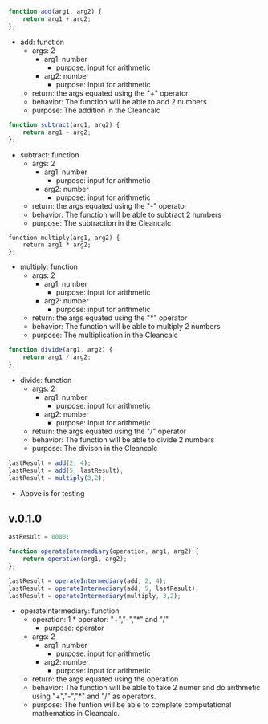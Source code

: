 
```javascript
function add(arg1, arg2) {
	return arg1 + arg2;
};
```
*   add: function
    *   args: 2 
        *   arg1: number 
            *   purpose: input for arithmetic 
        *   arg2: number 
            *   purpose: input for arithmetic
    *   return: the args equated using the "+" operator
    *   behavior:  The function will be able to add 2 numbers
    *   purpose:  The addition in the Cleancalc

```javascript
function subtract(arg1, arg2) {
	return arg1 - arg2;
};
```
*   subtract: function
    *   args: 2 
        *   arg1: number 
            *   purpose: input for arithmetic 
        *   arg2: number 
            *   purpose: input for arithmetic
    *   return: the args equated using the "-" operator
    *   behavior:  The function will be able to subtract 2 numbers
    *   purpose:  The subtraction in the Cleancalc

```javascriptS
function multiply(arg1, arg2) {
	return arg1 * arg2;
};
```
*   multiply: function
    *   args: 2 
        *   arg1: number 
            *   purpose: input for arithmetic 
        *   arg2: number 
            *   purpose: input for arithmetic
    *   return: the args equated using the "*" operator
    *   behavior:  The function will be able to multiply 2 numbers
    *   purpose:  The multiplication in the Cleancalc

```javascript
function divide(arg1, arg2) {
	return arg1 / arg2;
};
```
*   divide: function
    *   args: 2 
        *   arg1: number 
            *   purpose: input for arithmetic 
        *   arg2: number 
            *   purpose: input for arithmetic
    *   return: the args equated using the "/" operator
    *   behavior:  The function will be able to divide 2 numbers
    *   purpose:  The divison in the Cleancalc

```javascript
lastResult = add(2, 4);
lastResult = add(5, lastResult);
lastResult = multiply(3,2);
```
 *    Above is for testing

 v.0.1.0 
---
```javascript
astResult = 0000;

function operateIntermediary(operation, arg1, arg2) {
	return operation(arg1, arg2);
};

lastResult = operateIntermediary(add, 2, 4);
lastResult = operateIntermediary(add, 5, lastResult);
lastResult = operateIntermediary(multiply, 3,2);
```
*   operateIntermediary: function
    *   operation: 1
            *   operator: "+","-","*" and "/"
        *   purpose: operator
    *   args: 2 
        *   arg1: number 
            *   purpose: input for arithmetic 
        *   arg2: number 
            *   purpose: input for arithmetic
    *   return: the args equated using the operation
    *   behavior:  The function will be able to take 2 numer and do arithmetic using "+","-","*" and "/" as operators.
    *   purpose:  The funtion will be able to complete computational mathematics in Cleancalc.
